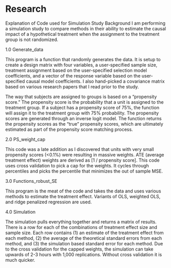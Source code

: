 # Research
Explanation of Code used for Simulation Study
Background
I am performing a simulation study to compare methods in their ability to estimate the causal impact of a hypothetical treatment when the assignment to the treatment group is not randomized. 


1.0	Generate_data

This program is a function that randomly generates the data. It is setup to create a design matrix with four variables, a user-specified sample size, treatment assignment based on the user-specified selection model coefficients, and a vector of the response variable based on the user-specified causal model coefficients. I also hand-picked a covariance matrix based on various research papers that I read prior to the study. 

The way that subjects are assigned to groups is based on a “propensity score.” The propensity score is the probability that a unit is assigned to the treatment group. If a subject has a propensity score of 75%, the function will assign it to the treatment group with 75% probability. The propensity scores are generated through an inverse logit model. The function returns the propensity scores as the “true” propensity scores, which are ultimately estimated as part of the propensity score matching process. 


2.0	PS_weight_cap

This code was a late addition as I discovered that units with very small propensity scores (<0.1%) were resulting in massive weights. ATE (average treatment effect) weights are derived as [1 / propensity score]. This code uses cross validation to pick a cap for the weights. It cycles through percentiles and picks the percentile that minimizes the out of sample MSE. 


3.0	Functions_robust_SE

This program is the meat of the code and takes the data and uses various methods to estimate the treatment effect. Variants of OLS, weighted OLS, and ridge penalized regression are used.


4.0	Simulation

The simulation pulls everything together and returns a matrix of results. There is a row for each of the combinations of treatment effect size and sample size. Each row contains (1) an estimate of the treatment effect from each method, (2) the average of the theoretical standard errors from each method, and (3) the simulation based standard error for each method. Due to the cross validation for the capped weights, the simulation can take upwards of 2-3 hours with 1,000 replications. Without cross validation it is much quicker. 

